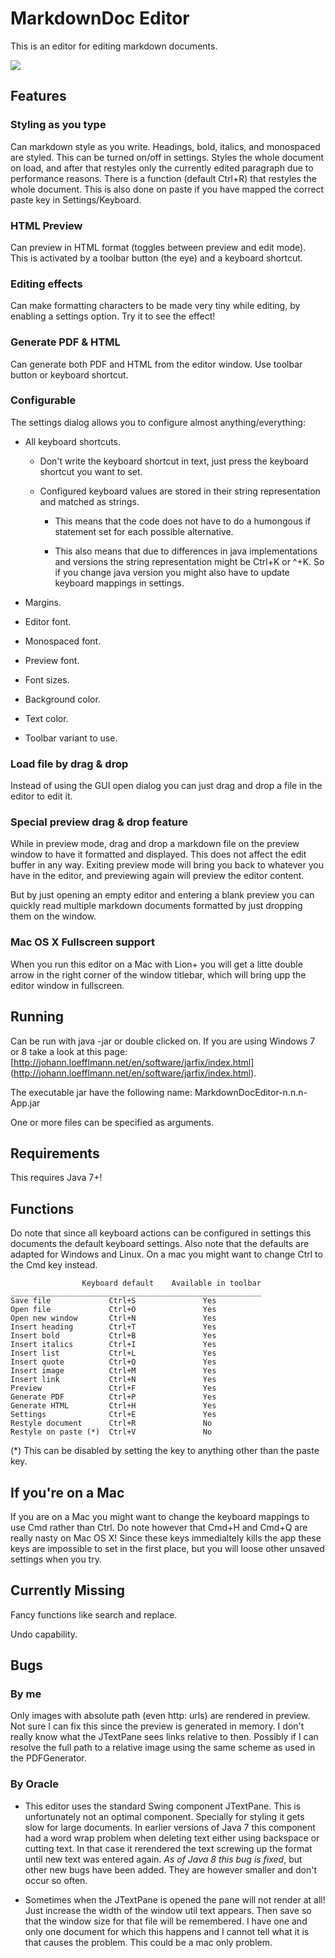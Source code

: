 # MarkdownDoc Editor

This is an editor for editing markdown documents. 

<div class="editorImage">

![](http://download.natusoft.se/Images/MarkdownDoc/MarkdownDoc-Editor-2.png) 

</div>

## Features

### Styling as you type

Can markdown style as you write. Headings, bold, italics, and monospaced are styled. This can be turned on/off in settings. Styles the whole document on load, and after that restyles only the currently edited paragraph due to performance reasons. There is a function (default Ctrl+R) that restyles the whole document. This is also done on paste if you have mapped the correct paste key in Settings/Keyboard.

### HTML Preview

Can preview in HTML format (toggles between preview and edit mode). This is activated by a toolbar button (the eye) and a keyboard shortcut.

### Editing effects

Can make formatting characters to be made very tiny while editing, by enabling a settings option. Try it to see the effect!

### Generate PDF & HTML

Can generate both PDF and HTML from the editor window. Use toolbar button or keyboard shortcut.

### Configurable

The settings dialog allows you to configure almost anything/everything:

- All keyboard shortcuts. 

   - Don't write the keyboard shortcut in text, just press the keyboard shortcut you want to set.

   - Configured keyboard values are stored in their string representation and matched as strings. 

      - This means that the code does not have to do a humongous if statement set for each possible alternative.

      - This also means that due to differences in java implementations and versions the string representation might be Ctrl+K or ^+K. So if you change java version you might also have to update keyboard mappings in settings. 

- Margins.

- Editor font.

- Monospaced font.

- Preview font.

- Font sizes.

- Background color.

- Text color.

- Toolbar variant to use.

### Load file by drag & drop

Instead of using the GUI open dialog you can just drag and drop a file in the editor to edit it.

### Special preview drag & drop feature

While in preview mode, drag and drop a markdown file on the preview window to have it formatted and displayed. This does not affect the edit buffer in any way. Exiting preview mode will bring you back to whatever you have in the editor, and previewing again will preview the editor content. 

But by just opening an empty editor and entering a blank preview you can quickly read multiple markdown documents formatted by just dropping them on the window.

### Mac OS X Fullscreen support

When you run this editor on a Mac with Lion+ you will get a litte double arrow in the right corner of the window titlebar, which will bring upp the editor window in fullscreen. 
  
## Running

Can be run with java -jar or double clicked on. If you are using Windows 7 or 8 take a look at this page: [http://johann.loefflmann.net/en/software/jarfix/index.html]
(http://johann.loefflmann.net/en/software/jarfix/index.html). 

The executable jar have the following name: MarkdownDocEditor-n.n.n-App.jar

One or more files can be specified as arguments.

## Requirements

This requires Java 7+!

## Functions

Do note that since all keyboard actions can be configured in settings this documents the default keyboard settings. Also note that the defaults are adapted for Windows and Linux. On a mac you might want to change Ctrl to the Cmd key instead. 

	                Keyboard default    Available in toolbar
	________________________________________________________
	Save file             Ctrl+S               Yes
	Open file             Ctrl+O               Yes
	Open new window       Ctrl+N               Yes
	Insert heading        Ctrl+T               Yes
	Insert bold           Ctrl+B               Yes
	Insert italics        Ctrl+I               Yes
	Insert list           Ctrl+L               Yes
	Insert quote          Ctrl+Q               Yes
	Insert image          Ctrl+M               Yes
	Insert link           Ctrl+N               Yes
	Preview               Ctrl+F               Yes
	Generate PDF          Ctrl+P               Yes
	Generate HTML         Ctrl+H               Yes
	Settings              Ctrl+E               Yes
	Restyle document      Ctrl+R               No
	Restyle on paste (*)  Ctrl+V               No

(\*) This can be disabled by setting the key to anything other than the paste key.

## If you're on a Mac

If you are on a Mac you might want to change the keyboard mappings to use Cmd rather than Ctrl. Do note however that Cmd+H and Cmd+Q are really nasty on Mac OS X! Since these keys immedialtely kills the app these keys are impossible to set in the first place, but you will loose other unsaved settings when you try.

## Currently Missing

Fancy functions like search and replace.

Undo capability.

## Bugs

### By me

Only images with absolute path (even http: urls) are rendered in preview. Not sure I can fix this since the preview is generated in memory. I don't really know what the JTextPane sees links relative to then. Possibly if I can resolve the full path to a relative image using the same scheme as used in the PDFGenerator.

### By Oracle

- This editor uses the standard Swing component JTextPane. This is unfortunately not an optimal component. Specially for styling it gets slow for large documents. In earlier versions of Java 7 this component had a word wrap problem when deleting text either using backspace or cutting text. In that case it rerendered the text screwing up the format until new text was entered again. _As of Java 8 this bug is fixed_, but other new bugs have been added. They are however smaller and don't occur so often.

- Sometimes when the JTextPane is opened the pane will not render at all! Just increase the width of the window util text appears. Then save so that the window size for that file will be remembered. I have one and only one document for which this happens and I cannot tell what it is that causes the problem. This could be a mac only problem. 


